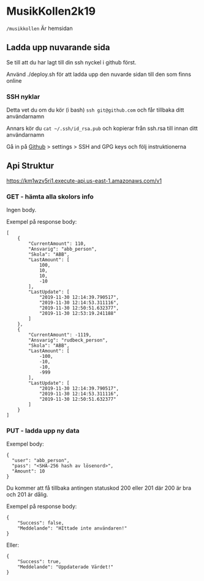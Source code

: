 # MusikKollen2k19

`/musikkollen` Är hemsidan

## Ladda upp nuvarande sida

Se till att du har lagt till din ssh nyckel i github först.

Använd ./deploy.sh för att ladda upp den nuvarde sidan till den som finns online

### SSH nyklar

Detta vet du om du kör (i bash) `ssh git@github.com` och får tillbaka ditt användarnamn

Annars kör du `cat ~/.ssh/id_rsa.pub` och kopierar från ssh.rsa till innan ditt användarnamn

Gå in på [Github](https://github.com/settings/keys) > settings > SSH and GPG keys och följ instruktionerna


## Api Struktur

https://km1wzv5ri1.execute-api.us-east-1.amazonaws.com/v1

### GET - hämta alla skolors info

Ingen body.

Exempel på response body:

    [
        {
            "CurrentAmount": 110,
            "Ansvarig": "abb_person",
            "Skola": "ABB",
            "LastAmount": [
                100,
                10,
                10,
                -10
            ],
            "LastUpdate": [
                "2019-11-30 12:14:39.790517",
                "2019-11-30 12:14:53.311116",
                "2019-11-30 12:50:51.632377",
                "2019-11-30 12:53:19.241188"
            ]
        },
        {
            "CurrentAmount": -1119,
            "Ansvarig": "rudbeck_person",
            "Skola": "ABB",
            "LastAmount": [
                -100,
                -10,
                -10,
                -999
            ],
            "LastUpdate": [
                "2019-11-30 12:14:39.790517",
                "2019-11-30 12:14:53.311116",
                "2019-11-30 12:50:51.632377"
            ]
        }
    ]

### PUT - ladda upp ny data

Exempel body:

    {
      "user": "abb_person",
      "pass": "<SHA-256 hash av lösenord>",
      "Amount": 10
    }

Du kommer att få tillbaka antingen statuskod 200 eller 201 där 200 är bra och 201 är dålig.

Exempel på response body:

    {
        "Success": false,
        "Meddelande": "HIttade inte användaren!"
    }

Eller:

    {
        "Success": true,
        "Meddelande": "Uppdaterade Värdet!"
    }

